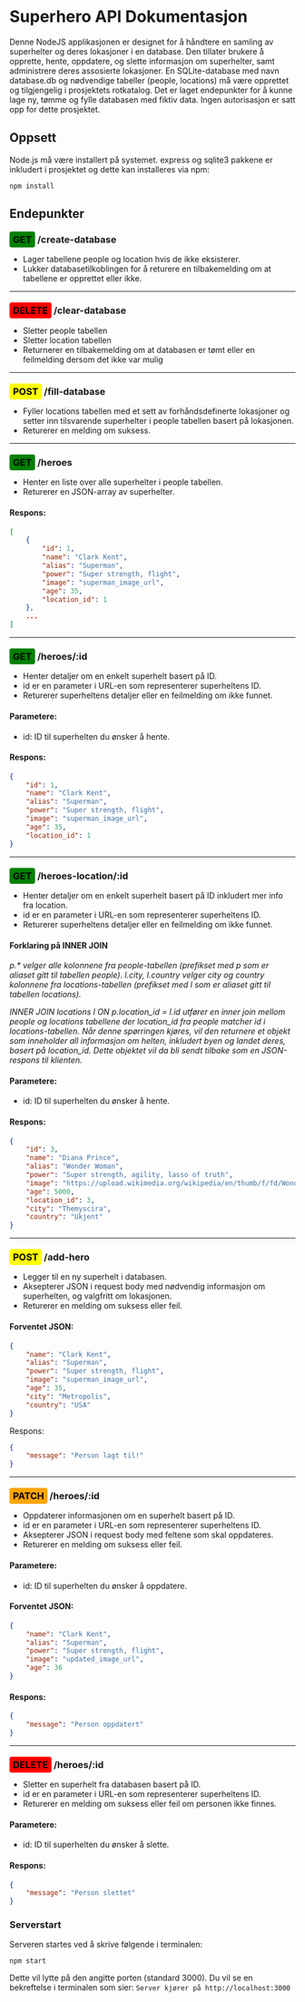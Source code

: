 # Superhero API Dokumentasjon

Denne NodeJS applikasjonen er designet for å håndtere en samling av superhelter og deres lokasjoner i en database. Den tillater brukere å opprette, hente, oppdatere, og slette informasjon om superhelter, samt administrere deres assosierte lokasjoner.
En SQLite-database med navn database.db og nødvendige tabeller (people, locations) må være opprettet og tilgjengelig i prosjektets rotkatalog.
Det er laget endepunkter for å kunne lage ny, tømme og fylle databasen med fiktiv data.
Ingen autorisasjon er satt opp for dette prosjektet.

## Oppsett

Node.js må være installert på systemet.
express og sqlite3 pakkene er inkludert i prosjektet og dette kan installeres via npm:

`npm install`

## Endepunkter

### <span style="background-color: green; color: black; padding: 4px 6px; border-radius: 4px;">GET</span> /create-database

- Lager tabellene people og location hvis de ikke eksisterer.
- Lukker databasetilkoblingen for å returere en tilbakemelding om at tabellene er opprettet eller ikke.

---

### <span style="background-color: red; color: black; padding: 4px 6px; border-radius: 4px;">DELETE</span> /clear-database

- Sletter people tabellen
- Sletter location tabellen
- Returnerer en tilbakemelding om at databasen er tømt eller en feilmelding dersom det ikke var mulig

---

### <span style="background-color: yellow; color: black; padding: 4px 6px; border-radius: 4px;">POST</span> /fill-database

- Fyller locations tabellen med et sett av forhåndsdefinerte lokasjoner og setter inn tilsvarende superhelter i people tabellen basert på lokasjonen.
- Returerer en melding om suksess.

---

### <span style="background-color: green; color: black; padding: 4px 6px; border-radius: 4px;">GET</span> /heroes

- Henter en liste over alle superhelter i people tabellen.
- Returerer en JSON-array av superhelter.

#### Respons:

```json
[
    {
        "id": 1,
        "name": "Clark Kent",
        "alias": "Superman",
        "power": "Super strength, flight",
        "image": "superman_image_url",
        "age": 35,
        "location_id": 1
    },
    ...
]
```

---

### <span style="background-color: green; color: black; padding: 4px 6px; border-radius: 4px;">GET</span> /heroes/:id

- Henter detaljer om en enkelt superhelt basert på ID.
- id er en parameter i URL-en som representerer superheltens ID.
- Returerer superheltens detaljer eller en feilmelding om ikke funnet.

#### Parametere:

- id: ID til superhelten du ønsker å hente.

#### Respons:

```json
{
	"id": 1,
	"name": "Clark Kent",
	"alias": "Superman",
	"power": "Super strength, flight",
	"image": "superman_image_url",
	"age": 35,
	"location_id": 1
}
```

---

### <span style="background-color: green; color: black; padding: 4px 6px; border-radius: 4px;">GET</span> /heroes-location/:id

- Henter detaljer om en enkelt superhelt basert på ID inkludert mer info fra location.
- id er en parameter i URL-en som representerer superheltens ID.
- Returerer superheltens detaljer eller en feilmelding om ikke funnet.

#### Forklaring på INNER JOIN

_p.\* velger alle kolonnene fra people-tabellen (prefikset med p som er aliaset gitt til tabellen people).
l.city, l.country velger city og country kolonnene fra locations-tabellen (prefikset med l som er aliaset gitt til tabellen locations)._

_INNER JOIN locations l ON p.location_id = l.id utfører en inner join mellom people og locations tabellene der location_id fra people matcher id i locations-tabellen.
Når denne spørringen kjøres, vil den returnere et objekt som inneholder all informasjon om helten, inkludert byen og landet deres, basert på location_id. Dette objektet vil da bli sendt tilbake som en JSON-respons til klienten._

#### Parametere:

- id: ID til superhelten du ønsker å hente.

#### Respons:

```json
{
	"id": 3,
	"name": "Diana Prince",
	"alias": "Wonder Woman",
	"power": "Super strength, agility, lasso of truth",
	"image": "https://upload.wikimedia.org/wikipedia/en/thumb/f/fd/Wonder_Woman_DC_Comics.png/220px-Wonder_Woman_DC_Comics.png",
	"age": 5000,
	"location_id": 3,
	"city": "Themyscira",
	"country": "Ukjent"
}
```

---

### <span style="background-color: yellow; color: black; padding: 4px 6px; border-radius: 4px;">POST</span> /add-hero

- Legger til en ny superhelt i databasen.
- Aksepterer JSON i request body med nødvendig informasjon om superhelten, og valgfritt om lokasjonen.
- Returerer en melding om suksess eller feil.

#### Forventet JSON:

```json
{
	"name": "Clark Kent",
	"alias": "Superman",
	"power": "Super strength, flight",
	"image": "superman_image_url",
	"age": 35,
	"city": "Metropolis",
	"country": "USA"
}
```

Respons:

```json
{
	"message": "Person lagt til!"
}
```

---

### <span style="background-color: orange; color: black; padding: 4px 6px; border-radius: 4px;">PATCH</span> /heroes/:id

- Oppdaterer informasjonen om en superhelt basert på ID.
- id er en parameter i URL-en som representerer superheltens ID.
- Aksepterer JSON i request body med feltene som skal oppdateres.
- Returerer en melding om suksess eller feil.

#### Parametere:

- id: ID til superhelten du ønsker å oppdatere.

#### Forventet JSON:

```json
{
	"name": "Clark Kent",
	"alias": "Superman",
	"power": "Super strength, flight",
	"image": "updated_image_url",
	"age": 36
}
```

#### Respons:

```json
{
	"message": "Person oppdatert"
}
```

---

### <span style="background-color: red; color: black; padding: 4px 6px; border-radius: 4px;">DELETE</span> /heroes/:id

- Sletter en superhelt fra databasen basert på ID.
- id er en parameter i URL-en som representerer superheltens ID.
- Returerer en melding om suksess eller feil om personen ikke finnes.

#### Parametere:

- id: ID til superhelten du ønsker å slette.

#### Respons:

```json
{
	"message": "Person slettet"
}
```

### Serverstart

Serveren startes ved å skrive følgende i terminalen:

`npm start`

Dette vil lytte på den angitte porten (standard 3000).
Du vil se en bekreftelse i terminalen som sier: `Server kjører på http://localhost:3000`
